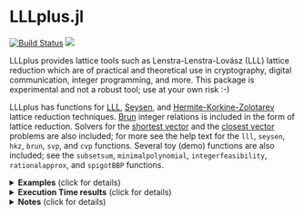 # LLLplus.jl

[![Build Status](https://github.com/christianpeel/LLLplus.jl/workflows/CI/badge.svg)](https://github.com/christianpeel/LLLplus.jl/actions)
[![](https://img.shields.io/badge/docs-devel-blue.svg)](https://christianpeel.github.io/LLLplus.jl/dev)

LLLplus provides lattice tools such as
Lenstra-Lenstra-Lovász (LLL) lattice reduction which are of practical and
theoretical use in cryptography, digital communication, integer
programming, and more.
This package is experimental and not a robust tool; use at your own
risk :-)

LLLplus has functions for [LLL](https://en.wikipedia.org/wiki/Lenstra%E2%80%93Lenstra%E2%80%93Lov%C3%A1sz_lattice_basis_reduction_algorithm),
[Seysen](http://link.springer.com/article/10.1007%2FBF01202355), and
[Hermite-Korkine-Zolotarev](http://www.cas.mcmaster.ca/~qiao/publications/ZQW11.pdf)
lattice reduction
techniques. [Brun](https://archive.org/stream/skrifterutgitavv201chri#page/300/mode/2up)
integer relations is included in the form of lattice
reduction. Solvers for the [shortest
vector](https://en.wikipedia.org/wiki/Lattice_problem#Shortest_vector_problem_(SVP))
and the [closest
vector](https://en.wikipedia.org/wiki/Lattice_problem#Closest_vector_problem_.28CVP.29)
problems are also included; for more see the help text for the `lll`,
`seysen`, `hkz`, `brun`, `svp`, and `cvp` functions. Several toy (demo)
functions are also included; see the  `subsetsum`, `minimalpolynomial`,
`integerfeasibility`, `rationalapprox`, and  `spigotBBP` functions.

<details>
   <summary><b>Examples</b> (click for details)</summary>
<p>

Each function contains documentation and examples available via Julia's
built-in documentation system (try `?lll` or `@doc(lll)`). Documentation
for all functions is [available](https://christianpeel.github.io/LLLplus.jl/dev). A tutorial notebook is
found in the [`docs`](docs/LLLplusTutorial.ipynb) directory or on
[nbviewer](https://nbviewer.jupyter.org/github/christianpeel/LLLplus.jl/blob/master/docs/LLLplusTutorial.ipynb).

Here are a few examples of using the functions in the
package on random lattices.

```julia
Pkg.add("LLLplus")
using LLLplus

# do lattice reduction on a matrix with randn entries
N = 40;
H = randn(N,N);
B,T = brun(H);
B,T = lll(H);
B,T = seysen(H);
B,T = hkz(H);

# check out the CVP solver
Q,Rtmp=qr(H); R = UpperTriangular(Rtmp);
u=Int.(rand(0:1e10,N));
y=H*u+rand(N)/100;
uhat=cvp(Q'*y,R);
sum(abs.(u-uhat))
```
</p>
</details>

<details>
   <summary><b>Execution Time results</b> (click for details)</summary>
<p>

In the first test we compare several LLL functions: the `lll` function from LLLplus, the
`l2avx` function in the `src\l2.jl` file in LLLplus, the
`lll_with_transform` function from
[Nemo.jl](https://github.com/Nemocas/Nemo.jl) (which uses FLINT), and
the `lll_reduction` function from
[fplll](https://github.com/fplll/fplll).  Nemo is written by number
theorists, while fplll is written
by lattice cryptanalysis academics; they are good benchmarks against which to compare.
We first show how the execution time varies as the basis (matrix) size
varies over [4 8 16 32 64]. For each matrix size, 20 random bases are
generated using fplll's `gen_qary` function with depth of 25 bits,
with the average execution time shown; the `eltype` is `Int64` except
for NEMO, which can only use GMP (its own `BigInt`); in all cases the
`δ=.99`. The vertical axis shows execution time on a logarithmic
scale; the x-axis is also logarithmic.
The `lll` function is slower, while `l2avx` is similar to
fplll. Though not shown, using bases from `gen_qary` with bit depth of
45 gives fplll a larger advantage. Though the LLLplus functions are
not the fastest, they are in the same ballpark as the C and
C++ tools; if this package gets more users, we'll spend more time on
speed :-)  This figure was generated using code in `test/timeLLLs.jl`.

![Time vs basis size](docs/src/assets/timeVdim_25bitsInt64.png)

One additional question that could arise when looking at the plot above is what
the quality of the basis is. In the next plot we show execution time
vs the norm of the first vector in the reduced basis, this first
vector is typically the smallest; its norm is an rough indication of
the quality of the reduced basis. We show results averaged over 20
random bases from `gen_qary` with depth `25` bits, this time with the
dimension fixed at `32`. The curve is created by varying the `δ`
parameter from `.29` to `.99` in steps of `.2`; the larger times and
smaller norms correspond to the largest `δ` values. Though the `l2avx`
function is competitive with fplll in this case, in most cases
the fplll code is faster.

![Time vs reduction quality](docs/src/assets/timeVsmallest_25bitsInt64.png)

Finally, we show execution time for several built-in
datatypes (Int32, Int64, Int128, Float32, Float64, BitInt, and
BigFloat) as well as type from external packages (Float128 from
[Quadmath.jl](https://github.com/JuliaMath/Quadmath.jl) and Double64
from [DoubleFloat.jl](https://github.com/JuliaMath/DoubleFloats.jl))
which are used to 
generate 60 16x16 matrices, over which execution time for the
lattice reduction techniques is averaged.  The vertical axis is a
logarithmic representation of execution time as in the previous
figure. This figure was generated using code in `test/perftest.jl`.

![Time vs data type](docs/src/assets/perfVsDataType.png)

</p>
</details>

<details>
   <summary><b>Notes</b> (click for details)</summary>
<p>

The 2020 [Simons Institute lattice](https://simons.berkeley.edu/programs/lattices2020)
workshop, a
[survey paper by Wuebben](http://www.ant.uni-bremen.de/sixcms/media.php/102/10740/SPM_2011_Wuebben.pdf), and the
[monograph by Bremner](https://www.amazon.com/Lattice-Basis-Reduction-Introduction-Applications/dp/1439807027) 
were helpful in writing the tools in LLLplus
and are good resources for further study. If you are trying to break
one of the [Lattice Challenge](http://www.latticechallenge.org)
records or are looking for robust, well-proven lattice tools, look at
[fplll](https://github.com/fplll/fplll). Also, for many
number-theoretic problems the
[Nemo.jl](https://github.com/Nemocas/Nemo.jl) package is appropriate;
it uses the [FLINT](http://flintlib.org/) C library to do LLL
reduction on Nemo-specific data types.  Finally, no number theorists
have worked on LLLplus; please treat the package as experimental.
